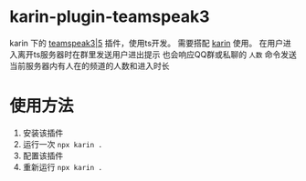 # karin-plugin-teamspeak3

karin 下的 [teamspeak3|5](https://www.teamspeak.com/zh-CN/) 插件，使用ts开发。
需要搭配 [karin](https://karin.fun/) 使用。
在用户进入离开ts服务器时在群里发送用户进出提示
也会响应QQ群或私聊的 `人数` 命令发送当前服务器内有人在的频道的人数和进入时长

# 使用方法
  1. 安装该插件
  2. 运行一次 `npx karin .`
  3. 配置该插件
  4. 重新运行 `npx karin .`
